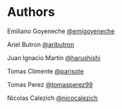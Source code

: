 # Authors

Emiliano Goyeneche [@emigoyeneche](https://github.com/emigoyeneche)

Ariel Butron [@aributron](https://github.com/aributron)

Juan Ignacio Martin [@harushishi](https://github.com/harushishi)

Tomas Climente [@parisote](https://github.com/parisote)

Tomas Perez [@tomasperez99](https://github.com/tomasperez99)

Nicolas Calezich [@nicocalezich](https://github.com/nicocalezich)

